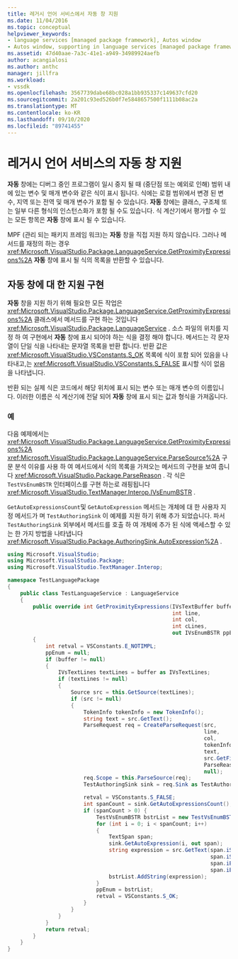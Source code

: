 ```yaml
---
title: 레거시 언어 서비스에서 자동 창 지원
ms.date: 11/04/2016
ms.topic: conceptual
helpviewer_keywords:
- language services [managed package framework], Autos window
- Autos window, supporting in language services [managed package framework]
ms.assetid: 47d40aae-7a3c-41e1-a949-34989924aefb
author: acangialosi
ms.author: anthc
manager: jillfra
ms.workload:
- vssdk
ms.openlocfilehash: 3567739dabe68bc028a1bb935337c149637cfd20
ms.sourcegitcommit: 2a201c93ed526b0f7e5848657500f1111b08ac2a
ms.translationtype: MT
ms.contentlocale: ko-KR
ms.lasthandoff: 09/10/2020
ms.locfileid: "89741455"
---
```

# <a name="support-for-the-autos-window-in-a-legacy-language-service"></a>레거시 언어 서비스의 자동 창 지원

**자동** 창에는 디버그 중인 프로그램이 일시 중지 될 때 (중단점 또는 예외로 인해) 범위 내에 있는 변수 및 매개 변수와 같은 식이 표시 됩니다. 식에는 로컬 범위에서 변경 된 변수, 지역 또는 전역 및 매개 변수가 포함 될 수 있습니다. **자동** 창에는 클래스, 구조체 또는 일부 다른 형식의 인스턴스화가 포함 될 수도 있습니다. 식 계산기에서 평가할 수 있는 모든 항목은 **자동** 창에 표시 될 수 있습니다.

 MPF (관리 되는 패키지 프레임 워크)는 **자동** 창을 직접 지원 하지 않습니다. 그러나 메서드를 재정의 하는 경우 <xref:Microsoft.VisualStudio.Package.LanguageService.GetProximityExpressions%2A> **자동** 창에 표시 될 식의 목록을 반환할 수 있습니다.

## <a name="implementing-support-for-the-autos-window"></a>자동 창에 대 한 지원 구현

 **자동** 창을 지원 하기 위해 필요한 모든 작업은 <xref:Microsoft.VisualStudio.Package.LanguageService.GetProximityExpressions%2A> 클래스에서 메서드를 구현 하는 것입니다 <xref:Microsoft.VisualStudio.Package.LanguageService> . 소스 파일의 위치를 지정 하 여 구현에서 **자동** 창에 표시 되어야 하는 식을 결정 해야 합니다. 메서드는 각 문자열이 단일 식을 나타내는 문자열 목록을 반환 합니다. 반환 값은 <xref:Microsoft.VisualStudio.VSConstants.S_OK> 목록에 식이 포함 되어 있음을 나타내고,는 <xref:Microsoft.VisualStudio.VSConstants.S_FALSE> 표시할 식이 없음을 나타냅니다.

 반환 되는 실제 식은 코드에서 해당 위치에 표시 되는 변수 또는 매개 변수의 이름입니다. 이러한 이름은 식 계산기에 전달 되어 **자동** 창에 표시 되는 값과 형식을 가져옵니다.

### <a name="example"></a>예
 다음 예제에서는 <xref:Microsoft.VisualStudio.Package.LanguageService.GetProximityExpressions%2A> <xref:Microsoft.VisualStudio.Package.LanguageService.ParseSource%2A> 구문 분석 이유를 사용 하 여 메서드에서 식의 목록을 가져오는 메서드의 구현을 보여 줍니다 <xref:Microsoft.VisualStudio.Package.ParseReason> . 각 식은 `TestVsEnumBSTR` 인터페이스를 구현 하는로 래핑됩니다 <xref:Microsoft.VisualStudio.TextManager.Interop.IVsEnumBSTR> .

 `GetAutoExpressionsCount`및 `GetAutoExpression` 메서드는 개체에 대 한 사용자 지정 메서드가 며 `TestAuthoringSink` 이 예제를 지원 하기 위해 추가 되었습니다. 파서 `TestAuthoringSink` 외부에서 메서드를 호출 하 여 개체에 추가 된 식에 액세스할 수 있는 한 가지 방법을 나타냅니다 <xref:Microsoft.VisualStudio.Package.AuthoringSink.AutoExpression%2A> .

```csharp
using Microsoft.VisualStudio;
using Microsoft.VisualStudio.Package;
using Microsoft.VisualStudio.TextManager.Interop;

namespace TestLanguagePackage
{
    public class TestLanguageService : LanguageService
    {
        public override int GetProximityExpressions(IVsTextBuffer buffer,
                                                    int line,
                                                    int col,
                                                    int cLines,
                                                    out IVsEnumBSTR ppEnum)
        {
            int retval = VSConstants.E_NOTIMPL;
            ppEnum = null;
            if (buffer != null)
            {
                IVsTextLines textLines = buffer as IVsTextLines;
                if (textLines != null)
                {
                    Source src = this.GetSource(textLines);
                    if (src != null)
                    {
                        TokenInfo tokenInfo = new TokenInfo();
                        string text = src.GetText();
                        ParseRequest req = CreateParseRequest(src,
                                                              line,
                                                              col,
                                                              tokenInfo,
                                                              text,
                                                              src.GetFilePath(),
                                                              ParseReason.Autos,
                                                              null);
                        req.Scope = this.ParseSource(req);
                        TestAuthoringSink sink = req.Sink as TestAuthoringSink;

                        retval = VSConstants.S_FALSE;
                        int spanCount = sink.GetAutoExpressionsCount();
                        if (spanCount > 0) {
                            TestVsEnumBSTR bstrList = new TestVsEnumBSTR();
                            for (int i = 0; i < spanCount; i++)
                            {
                                TextSpan span;
                                sink.GetAutoExpression(i, out span);
                                string expression = src.GetText(span.iStartLine,
                                                                span.iStartIndex,
                                                                span.iEndLine,
                                                                span.iEndIndex);
                                bstrList.AddString(expression);
                            }
                            ppEnum = bstrList;
                            retval = VSConstants.S_OK;
                        }
                    }
                }
            }
            return retval;
        }
    }
}
```
